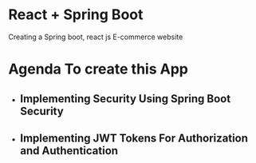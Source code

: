# React + Spring Boot

Creating a Spring boot, react js E-commerce website 

<h1>Agenda To create this App 
</h1>

  <ul>
    <li><h2>
      Implementing Security Using Spring Boot Security
    </h2> </li>
    <li><h2>
      Implementing JWT Tokens For Authorization and Authentication
    </h2> </li>
  </ul>


